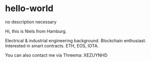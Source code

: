 # hello-world
no description necessary

Hi, this is Niels from Hamburg.

Electrical & industrial engineering background. Blockchain enthusiast.
Interested in smart contracts. ETH, EOS, IOTA. 

You can also contact me via Threema: XEZUYNHD
